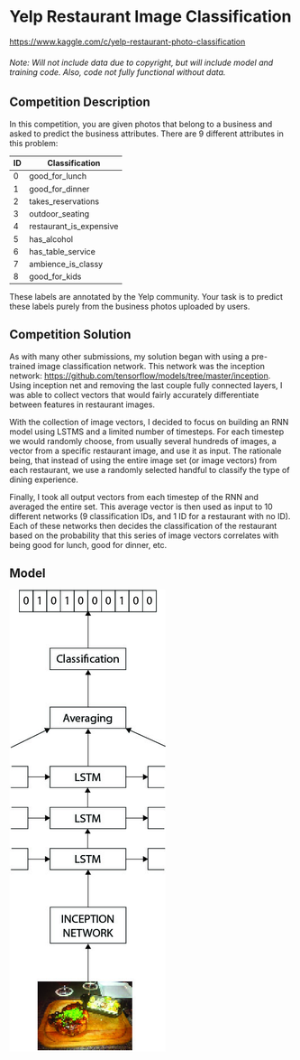 # Yelp Restaurant Image Classification
https://www.kaggle.com/c/yelp-restaurant-photo-classification
###### Note: Will not include data due to copyright, but will include model and training code. Also, code not fully functional without data.

Competition Description
-----------------------
In this competition, you are given photos that belong to a business and asked to predict the business attributes. There are 9 different attributes in this problem:

ID | Classification
--- | ---
0 | good_for_lunch
1 | good_for_dinner
2 | takes_reservations
3 | outdoor_seating
4 | restaurant_is_expensive
5 | has_alcohol
6 | has_table_service
7 | ambience_is_classy
8 | good_for_kids

These labels are annotated by the Yelp community. Your task is to predict these labels purely from the business photos uploaded by users. 

Competition Solution
-----------------------
As with many other submissions, my solution began with using a pre-trained image classification network. 
This network was the inception network: https://github.com/tensorflow/models/tree/master/inception. 
Using inception net and removing the last couple fully connected layers, I was able to collect vectors that 
would fairly accurately differentiate between features in restaurant images.

With the collection of image vectors, I decided to focus on building an RNN model using LSTMS and a limited number of
timesteps. For each timestep we would randomly choose, from usually several hundreds of images, a vector from a specific 
restaurant image, and use it as input. The rationale being, that instead of using the entire image set (or image vectors) from each restaurant, we use
a randomly selected handful to classify the type of dining experience.

Finally, I took all output vectors from each timestep of the RNN and averaged the entire set. This average vector is then used as input
to 10 different networks (9 classification IDs, and 1 ID for a restaurant with no ID). Each of these networks then decides the classification
of the restaurant based on the probability that this series of image vectors correlates with being good for lunch, good for dinner, etc.

Model
-----------------------
![alt text](https://github.com/jarmstrong2/Yelp-Restaurant-Image-Classification/blob/master/network.jpg)